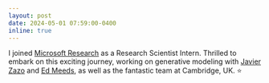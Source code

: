 ```yaml
---
layout: post
date: 2024-05-01 07:59:00-0400
inline: true
---
```

I joined [Microsoft Research](https://www.microsoft.com/en-us/research/) as a Research Scientist Intern. Thrilled to embark on this exciting journey, working on generative modeling with [Javier Zazo](https://scholar.google.com/citations?user=nmvM8iAAAAAJ&hl=en) and [Ed Meeds](https://scholar.google.com/citations?user=oxrYi1cAAAAJ&hl=en), as well as the fantastic team at Cambridge, UK. ⭐